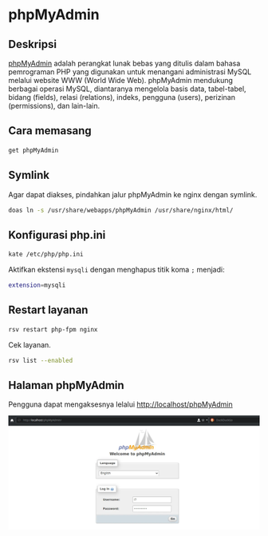 # phpMyAdmin

## Deskripsi

[phpMyAdmin] adalah perangkat lunak bebas yang ditulis dalam bahasa pemrograman PHP yang digunakan untuk menangani administrasi MySQL melalui website WWW (World Wide Web). phpMyAdmin mendukung berbagai operasi MySQL, diantaranya mengelola basis data, tabel-tabel, bidang (fields), relasi (relations), indeks, pengguna (users), perizinan (permissions), dan lain-lain.

## Cara memasang

```sh
get phpMyAdmin
```

## Symlink

Agar dapat diakses, pindahkan jalur phpMyAdmin ke nginx dengan symlink.

```sh
doas ln -s /usr/share/webapps/phpMyAdmin /usr/share/nginx/html/
```

## Konfigurasi php.ini

```sh
kate /etc/php/php.ini
```

Aktifkan ekstensi `mysqli` dengan menghapus titik koma `;` menjadi:

```sh
extension=mysqli
```

## Restart layanan

```sh
rsv restart php-fpm nginx
```

Cek layanan.

```sh
rsv list --enabled
```

## Halaman phpMyAdmin

Pengguna dapat mengaksesnya lelalui <http://localhost/phpMyAdmin>

![phpMyAdmin LangitKetujuh](../../media/image/phpmyadmin-langitketujuh-id.webp)

[phpMyAdmin]:https://www.phpmyadmin.net/
